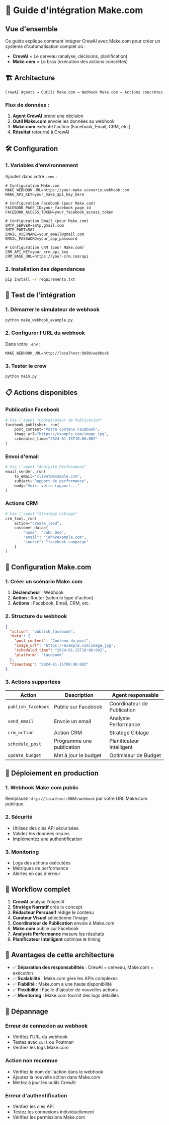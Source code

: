 # 🔗 Guide d'intégration Make.com

## Vue d'ensemble

Ce guide explique comment intégrer CrewAI avec Make.com pour créer un système d'automatisation complet où :
- **CrewAI** = Le cerveau (analyse, décisions, planification)
- **Make.com** = Le bras (exécution des actions concrètes)

## 🏗️ Architecture

```
CrewAI Agents → Outils Make.com → Webhook Make.com → Actions concrètes
```

### Flux de données :
1. **Agent CrewAI** prend une décision
2. **Outil Make.com** envoie les données au webhook
3. **Make.com** exécute l'action (Facebook, Email, CRM, etc.)
4. **Résultat** retourné à CrewAI

## 🛠️ Configuration

### 1. Variables d'environnement

Ajoutez dans votre `.env` :

```env
# Configuration Make.com
MAKE_WEBHOOK_URL=https://your-make-scenario.webhook.com
MAKE_API_KEY=your_make_api_key_here

# Configuration Facebook (pour Make.com)
FACEBOOK_PAGE_ID=your_facebook_page_id
FACEBOOK_ACCESS_TOKEN=your_facebook_access_token

# Configuration Email (pour Make.com)
SMTP_SERVER=smtp.gmail.com
SMTP_PORT=587
EMAIL_USERNAME=your_email@gmail.com
EMAIL_PASSWORD=your_app_password

# Configuration CRM (pour Make.com)
CRM_API_KEY=your_crm_api_key
CRM_BASE_URL=https://your-crm.com/api
```

### 2. Installation des dépendances

```bash
pip install -r requirements.txt
```

## 🧪 Test de l'intégration

### 1. Démarrer le simulateur de webhook

```bash
python make_webhook_example.py
```

### 2. Configurer l'URL du webhook

Dans votre `.env` :
```env
MAKE_WEBHOOK_URL=http://localhost:8080/webhook
```

### 3. Tester le crew

```bash
python main.py
```

## 📋 Actions disponibles

### Publication Facebook
```python
# Via l'agent "Coordinateur de Publication"
facebook_publisher._run(
    post_content="Votre contenu Facebook",
    image_url="https://example.com/image.jpg",
    scheduled_time="2024-01-15T10:00:00Z"
)
```

### Envoi d'email
```python
# Via l'agent "Analyste Performance"
email_sender._run(
    to_email="client@example.com",
    subject="Rapport de performance",
    body="Voici votre rapport..."
)
```

### Actions CRM
```python
# Via l'agent "Stratège Ciblage"
crm_tool._run(
    action="create_lead",
    customer_data={
        "name": "John Doe",
        "email": "john@example.com",
        "source": "facebook_campaign"
    }
)
```

## 🔧 Configuration Make.com

### 1. Créer un scénario Make.com

1. **Déclencheur** : Webhook
2. **Action** : Router (selon le type d'action)
3. **Actions** : Facebook, Email, CRM, etc.

### 2. Structure du webhook

```json
{
  "action": "publish_facebook",
  "data": {
    "post_content": "Contenu du post",
    "image_url": "https://example.com/image.jpg",
    "scheduled_time": "2024-01-15T10:00:00Z",
    "platform": "facebook"
  },
  "timestamp": "2024-01-15T09:00:00Z"
}
```

### 3. Actions supportées

| Action | Description | Agent responsable |
|--------|-------------|-------------------|
| `publish_facebook` | Publie sur Facebook | Coordinateur de Publication |
| `send_email` | Envoie un email | Analyste Performance |
| `crm_action` | Action CRM | Stratège Ciblage |
| `schedule_post` | Programme une publication | Planificateur Intelligent |
| `update_budget` | Met à jour le budget | Optimiseur de Budget |

## 🚀 Déploiement en production

### 1. Webhook Make.com public

Remplacez `http://localhost:8080/webhook` par votre URL Make.com publique.

### 2. Sécurité

- Utilisez des clés API sécurisées
- Validez les données reçues
- Implémentez une authentification

### 3. Monitoring

- Logs des actions exécutées
- Métriques de performance
- Alertes en cas d'erreur

## 🔄 Workflow complet

1. **CrewAI** analyse l'objectif
2. **Stratège Narratif** crée le concept
3. **Rédacteur Persuasif** rédige le contenu
4. **Curateur Visuel** sélectionne l'image
5. **Coordinateur de Publication** envoie à Make.com
6. **Make.com** publie sur Facebook
7. **Analyste Performance** mesure les résultats
8. **Planificateur Intelligent** optimise le timing

## 🎯 Avantages de cette architecture

- ✅ **Séparation des responsabilités** : CrewAI = cerveau, Make.com = exécution
- ✅ **Scalabilité** : Make.com gère les APIs complexes
- ✅ **Fiabilité** : Make.com a une haute disponibilité
- ✅ **Flexibilité** : Facile d'ajouter de nouvelles actions
- ✅ **Monitoring** : Make.com fournit des logs détaillés

## 🐛 Dépannage

### Erreur de connexion au webhook
- Vérifiez l'URL du webhook
- Testez avec `curl` ou Postman
- Vérifiez les logs Make.com

### Action non reconnue
- Vérifiez le nom de l'action dans le webhook
- Ajoutez la nouvelle action dans Make.com
- Mettez à jour les outils CrewAI

### Erreur d'authentification
- Vérifiez les clés API
- Testez les connexions individuellement
- Vérifiez les permissions Make.com 